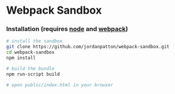 # Webpack Sandbox

### Installation (requires [node](https://nodejs.org) and [webpack](https://webpack.github.io))

```bash
# install the sandbox
git clone https://github.com/jordanpatton/webpack-sandbox.git
cd webpack-sandbox
npm install

# build the bundle
npm run-script build

# open public/index.html in your browser
```
